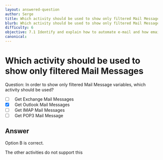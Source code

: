 ```yaml
---
layout: answered-question
author: Serge
title: Which activity should be used to show only filtered Mail Messages
blurb: Which activity should be used to show only filtered Mail Messages
difficulty: 6
objective: 7.1 Identify and explain how to automate e-mail and how email automation is helpful
canonical: 
---
```


<h1>Which activity should be used to show only filtered Mail Messages</h1>

Question:  In order to show only filtered Mail Message variables, which activity should be used?

 - [ ] &nbsp;  Get Exchange Mail Messages
 - [X] &nbsp;  Get Outlook Mail Messages
 - [ ] &nbsp;  Get IMAP Mail Messages
 - [ ] &nbsp;  Get POP3 Mail Message

## Answer

Option B is correct.

The other activities do not support this

